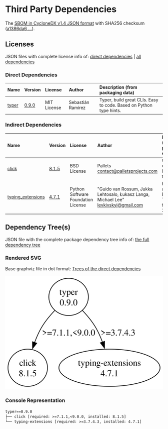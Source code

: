 # Third Party Dependencies

<!--[[[fill sbom_sha256()]]]-->
The [SBOM in CycloneDX v1.4 JSON format](https://git.sr.ht/~sthagen/prosessilouhinta/blob/default/etc/sbom/cdx.json) with SHA256 checksum ([a1386da6 ...](https://git.sr.ht/~sthagen/prosessilouhinta/blob/default/etc/sbom/cdx.json.sha256 "sha256:a1386da61bfc96afa2ff18f56af1fb13ec4b02c5214a97528c138b821541026e")).
<!--[[[end]]] (checksum: 0ef87bca00a74ebade66dcb21df0ad85)-->
## Licenses 

JSON files with complete license info of: [direct dependencies](direct-dependency-licenses.json) | [all dependencies](all-dependency-licenses.json)

### Direct Dependencies

<!--[[[fill direct_dependencies_table()]]]-->
| Name                                       | Version                                        | License     | Author            | Description (from packaging data)                                  |
|:-------------------------------------------|:-----------------------------------------------|:------------|:------------------|:-------------------------------------------------------------------|
| [typer](https://github.com/tiangolo/typer) | [0.9.0](https://pypi.org/project/typer/0.9.0/) | MIT License | Sebastián Ramírez | Typer, build great CLIs. Easy to code. Based on Python type hints. |
<!--[[[end]]] (checksum: 80e791c1fdef7665f4104495541de7b1)-->

### Indirect Dependencies

<!--[[[fill indirect_dependencies_table()]]]-->
| Name                                                             | Version                                                    | License                            | Author                                                                                | Description (from packaging data)                      |
|:-----------------------------------------------------------------|:-----------------------------------------------------------|:-----------------------------------|:--------------------------------------------------------------------------------------|:-------------------------------------------------------|
| [click](https://palletsprojects.com/p/click/)                    | [8.1.5](https://pypi.org/project/click/8.1.5/)             | BSD License                        | Pallets <contact@palletsprojects.com>                                                 | Composable command line interface toolkit              |
| [typing_extensions](https://github.com/python/typing_extensions) | [4.7.1](https://pypi.org/project/typing_extensions/4.7.1/) | Python Software Foundation License | "Guido van Rossum, Jukka Lehtosalo, Łukasz Langa, Michael Lee" <levkivskyi@gmail.com> | Backported and Experimental Type Hints for Python 3.7+ |
<!--[[[end]]] (checksum: cae3fba0485bf4de8a735f0ded0dcf53)-->

## Dependency Tree(s)

JSON file with the complete package dependency tree info of: [the full dependency tree](package-dependency-tree.json)

### Rendered SVG

Base graphviz file in dot format: [Trees of the direct dependencies](package-dependency-tree.dot.txt)

<img src="./package-dependency-tree.svg" alt="Trees of the direct dependencies" title="Trees of the direct dependencies"/>

### Console Representation

<!--[[[fill dependency_tree_console_text()]]]-->
````console
typer==0.9.0
├── click [required: >=7.1.1,<9.0.0, installed: 8.1.5]
└── typing-extensions [required: >=3.7.4.3, installed: 4.7.1]
````
<!--[[[end]]] (checksum: 6d93fba045b04b1a3b7b5a23f4a3c409)-->

